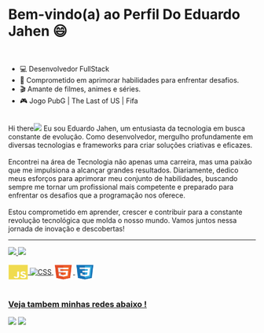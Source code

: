 <h1> Bem-vindo(a) ao Perfil Do Eduardo Jahen 😄 </h1> <br>

- :computer: Desenvolvedor FullStack <br>
- :open_book: Comprometido em aprimorar habilidades para enfrentar desafios.<br>
- 🎬 Amante de filmes, animes e séries.<br>
- :video_game: Jogo PubG | The Last of US | Fifa<br>
<br>
 Hi there<img src="https://github.com/TheDudeThatCode/TheDudeThatCode/blob/master/Assets/Hi.gif" width="50px">  Eu sou Eduardo Jahen, um entusiasta da tecnologia em busca constante de evolução. Como desenvolvedor, mergulho profundamente em diversas tecnologias e frameworks para criar soluções criativas e eficazes.
<br> <br>
Encontrei na área de Tecnologia não apenas uma carreira, mas uma paixão que me impulsiona a alcançar grandes resultados. Diariamente, dedico meus esforços para aprimorar meu conjunto de habilidades, buscando sempre me tornar um profissional mais competente e preparado para enfrentar os desafios que a programação nos oferece.
<br> <br>
Estou comprometido em aprender, crescer e contribuir para a constante revolução tecnológica que molda o nosso mundo. Vamos juntos nessa jornada de inovação e descobertas!

<hr>

 <div>
   <a href="https://github.com/EduardoJahen">
   <img height="180em" src="https://github-readme-stats.vercel.app/api?username=EduardoJahen&show_icons=true&theme=radical&include_all_commits=true&count_private=true"/>
   <img height="180em" src="https://github-readme-stats.vercel.app/api/top-langs/?username=EduardoJahen&layout=compact&langs_count=6&theme=radical"/>
</div>
    
<div style="display: inline_block"><br>
  <img align="center" alt="Js" height="30" width="40" src="https://raw.githubusercontent.com/devicons/devicon/master/icons/javascript/javascript-plain.svg">
  <img align="center" alt="CSS" height="30" width="40" src="https://cdn.jsdelivr.net/gh/devicons/devicon/icons/nodejs/nodejs-original.svg" />  
  <img align="center" alt="HTML" height="30" width="40" src="https://raw.githubusercontent.com/devicons/devicon/master/icons/html5/html5-original.svg">
  <img align="center" alt="CSS" height="30" width="40" src="https://raw.githubusercontent.com/devicons/devicon/master/icons/css3/css3-original.svg">
   
          
</div>
 
<br>
 
### Veja tambem minhas redes abaixo !
 
<div>
  <a href="https://instagram.com/duh_matosj" target="_blank"><img src="https://img.shields.io/badge/-Instagram-%23E4405F?style=for-the-badge&logo=instagram&logoColor=white" target="_blank"></a>
  <a href="https://www.linkedin.com/in/eduardo-jahen-dev" target="_blank"><img src="https://img.shields.io/badge/-LinkedIn-%230077B5?style=for-the-badge&logo=linkedin&logoColor=white" target="_blank"></a>
</div>


